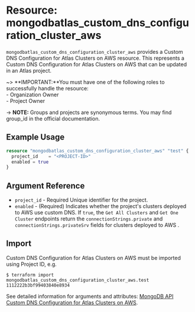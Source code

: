 # Resource: mongodbatlas_custom_dns_configuration_cluster_aws

`mongodbatlas_custom_dns_configuration_cluster_aws` provides a Custom DNS Configuration for Atlas Clusters on AWS resource. This represents a Custom DNS Configuration for Atlas Clusters on AWS that can be updated in an Atlas project.

~> **IMPORTANT:**You must have one of the following roles to successfully handle the resource: <br> - Organization Owner <br> - Project Owner

-> **NOTE:** Groups and projects are synonymous terms. You may find group_id in the official documentation.


## Example Usage

```terraform
resource "mongodbatlas_custom_dns_configuration_cluster_aws" "test" {
  project_id    = "<PROJECT-ID>"
  enabled = true
}
```

## Argument Reference

* `project_id` - Required 	Unique identifier for the project.
* `enabled` - (Required) Indicates whether the project's clusters deployed to AWS use custom DNS. If `true`, the `Get All Clusters` and `Get One Cluster` endpoints return the `connectionStrings.private` and `connectionStrings.privateSrv` fields for clusters deployed to AWS .


## Import
Custom DNS Configuration for Atlas Clusters on AWS must be imported using Project ID, e.g.

```
$ terraform import mongodbatlas_custom_dns_configuration_cluster_aws.test 1112222b3bf99403840e8934
```

See detailed information for arguments and attributes: [MongoDB API Custom DNS Configuration for Atlas Clusters on AWS](https://www.mongodb.com/docs/atlas/reference/api-resources-spec/#tag/AWS-Clusters-DNS/operation/getAWSCustomDNS).
